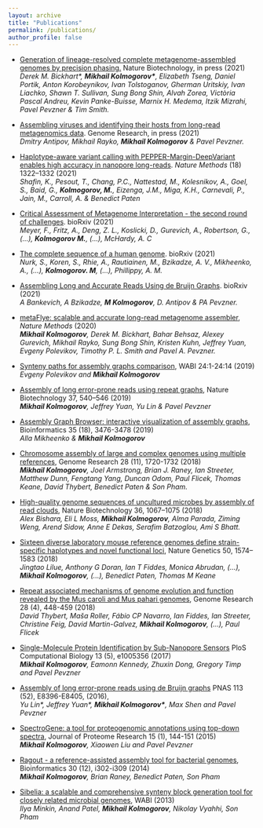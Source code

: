 ```yaml
---
layout: archive
title: "Publications"
permalink: /publications/
author_profile: false
---
```


*  [Generation of lineage-resolved complete metagenome-assembled 
genomes by precision phasing.](https://doi.org/10.1101/2021.05.04.442591) Nature Biotechnology, in press (2021)  
_Derek M. Bickhart\*, __Mikhail Kolmogorov\*__, Elizabeth Tseng, Daniel Portik, Anton
Korobeynikov, Ivan Tolstoganov, Gherman Uritskiy, Ivan Liachko, Shawn T. Sullivan,
Sung Bong Shin, Alvah Zorea, Victòria Pascal Andreu, Kevin Panke-Buisse, Marnix H. Medema, 
Itzik Mizrahi, Pavel Pevzner & Tim Smith._

* [Assembling viruses and identifying their hosts from long-read metagenomics data](https://github.com/Dmitry-Antipov/viralFlye).
Genome Research, in press (2021)  
_Dmitry Antipov, Mikhail Rayko, __Mikhail Kolmogorov__ & Pavel Pevzner._

* [Haplotype-aware variant calling with PEPPER-Margin-DeepVariant enables high accuracy in nanopore long-reads](https://www.nature.com/articles/s41592-021-01299-w).
_Nature Methods_ (18) 1322–1332 (2021)  
_Shafin, K., Pesout, T., Chang, P.C., Nattestad, M., Kolesnikov, A., Goel, S., Baid, G.,
__Kolmogorov, M.__, Eizenga, J.M., Miga, K.H., Carnevali, P., Jain, M., Carroll, A. & Benedict Paten_

* [Critical Assessment of Metagenome Interpretation - the second round of challenges](https://doi.org/10.1101/2021.07.12.451567). bioRxiv (2021)  
_Meyer, F., Fritz, A., Deng, Z. L., Koslicki, D., Gurevich, A., Robertson, G., (...),
__Kolmogorov M.__, (...), McHardy, A. C_

* [The complete sequence of a human genome](https://www.nature.com/articles/s41592-021-01299-w). bioRxiv (2021)  
_Nurk, S., Koren, S., Rhie, A., Rautiainen, M., Bzikadze, A. V., Mikheenko, A., (...),
__Kolmogorov. M__, (...), Phillippy, A. M._

* [Assembling Long and Accurate Reads Using de Bruijn Graphs](https://doi.org/10.1101/2020.12.10.420448). bioRxiv (2021)  
_A Bankevich, A Bzikadze, __M Kolmogorov__, D. Antipov & PA Pevzner._

* [metaFlye: scalable and accurate long-read metagenome assembler](https://www.nature.com/articles/s41592-020-00971-x), _Nature Methods_ (2020)  
_**Mikhail Kolmogorov**, Derek M. Bickhart, Bahar Behsaz, Alexey Gurevich, Mikhail
Rayko, Sung Bong Shin, Kristen Kuhn, Jeffrey Yuan, Evgeny Polevikov, Timothy P. L. Smith
and Pavel A. Pevzner._

* [Synteny paths for assembly graphs comparison](http://drops.dagstuhl.de/opus/volltexte/2019/11054/), WABI 24:1-24:14 (2019)  
_Evgeny Polevikov and **Mikhail Kolmogorov**_

* [Assembly of long error-prone reads using repeat graphs](https://www.nature.com/articles/s41587-019-0072-8), Nature Biotechnology 37, 540–546 (2019)  
_**Mikhail Kolmogorov**, Jeffrey Yuan, Yu Lin & Pavel Pevzner_ 

* [Assembly Graph Browser: interactive visualization of assembly graphs](https://academic.oup.com/bioinformatics/article-abstract/35/18/3476/5306331),
Bioinformatics 35 (18), 3476-3478 (2019)  
_Alla Mikheenko & **Mikhail Kolmogorov**_

* [Chromosome assembly of large and complex genomes using multiple references](https://genome.cshlp.org/content/28/11/1720.full),
Genome Research 28 (11), 1720-1732 (2018)  
_**Mikhail Kolmogorov**, Joel Armstrong, Brian J. Raney, Ian Streeter, 
Matthew Dunn, Fengtang Yang, Duncan Odom, Paul Flicek, Thomas Keane, David Thybert, Benedict Paten & Son Pham._

* [High-quality genome sequences of uncultured microbes by assembly of read clouds](https://www.nature.com/articles/nbt.4266),
Nature Biotechnology 36, 1067–1075 (2018)  
_Alex Bishara, Eli L Moss, **Mikhail Kolmogorov**, Alma Parada, Ziming Weng, Arend Sidow, Anne E Dekas, Serafim Batzoglou, Ami S Bhatt._

* [Sixteen diverse laboratory mouse reference genomes define strain-specific haplotypes and novel functional loci](https://www.nature.com/articles/s41588-018-0223-8),
Nature Genetics 50, 1574–1583 (2018)  
_Jingtao Lilue, Anthony G Doran, Ian T Fiddes, Monica Abrudan, (...), **Mikhail Kolmogorov**, (...), Benedict Paten, Thomas M Keane_

* [Repeat associated mechanisms of genome evolution and function revealed by the Mus caroli and Mus pahari genomes](https://genome.cshlp.org/content/28/4/448.short),
Genome Research 28 (4), 448-459 (2018)  
_David Thybert, Maša Roller, Fábio CP Navarro, Ian Fiddes, Ian Streeter, Christine Feig, David Martin-Galvez, **Mikhail Kolmogorov**, (...), Paul Flicek_

* [Single-Molecule Protein Identification by Sub-Nanopore Sensors](https://journals.plos.org/ploscompbiol/article?id=10.1371/journal.pcbi.1005356)
PloS Computational Biology 13 (5), e1005356 (2017)  
_**Mikhail Kolmogorov**, Eamonn Kennedy, Zhuxin Dong, Gregory Timp and Pavel Pevzner_

* [Assembly of long error-prone reads using de Bruijn graphs](https://www.pnas.org/content/113/52/E8396.short)
PNAS 113 (52), E8396-E8405, (2016),  
_Yu Lin\*, Jeffrey Yuan\*, __Mikhail Kolmogorov\*__, Max Shen and Pavel Pevzner_

* [SpectroGene: a tool for proteogenomic annotations using top-down spectra](https://pubs.acs.org/doi/abs/10.1021/acs.jproteome.5b00610),
Journal of Proteome Research 15 (1), 144-151 (2015)  
_**Mikhail Kolmogorov**, Xiaowen Liu and Pavel Pevzner_

* [Ragout - a reference-assisted assembly tool for bacterial genomes](https://academic.oup.com/bioinformatics/article-abstract/30/12/i302/388572),
Bioinformatics 30 (12), i302-i309 (2014)  
_**Mikhail Kolmogorov**, Brian Raney, Benedict Paten, Son Pham_

* [Sibelia: a scalable and comprehensive synteny block generation tool for closely related microbial genomes](https://link.springer.com/chapter/10.1007/978-3-642-40453-5_17),
WABI (2013)  
_Ilya Minkin, Anand Patel, **Mikhail Kolmogorov**, Nikolay Vyahhi, Son Pham_

